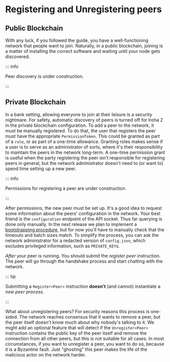 # Registering and Unregistering peers


## Public Blockchain

With any luck, if you followed the guide, you have a well-functioning network that people want to join. Naturally, in a public blockchain, joining is a matter of installing the correct software and waiting until your node gets discovered.

::: info

Peer discovery is under construction.

:::

## Private Blockchain

In a bank setting, allowing everyone to join at their leisure is a security nightmare. For safety, automatic discovery of peers is turned off for Iroha 2 in the private blockchain configuration. To add a peer to the network, it must be manually registered. To do that, the user that registers the peer must have the appropriate `PermissionToken`. This could be granted as part of a `role`, or as part of a one-time allowance. Granting roles makes sense if a user is to serve as an administrator of sorts, where it's their responsibility to maintain the peers in the network long-term. A one-time permission grant is useful when the party registering the peer isn't responsible for registering peers in general, but the network administrator doesn't need to (or want to) spend time setting up a new peer.

::: info

Permissions for registering a peer are under construction.

:::

After permissions, the new peer must be set up. It's a good idea to request some information about the peers' configuration in the network. Your best friend is the `configuration` endpoint of the API socket. Thus far querying is done only manually. In the next release we plan to implement a [bootstrapping procedure](https://github.com/hyperledger/iroha/issues/1184 "#1184"), but for now you'll have to manually check that the timeouts and batch sizes match. To simplify the process, you can ask the network administrator for a redacted version of `config.json`, which excludes privileged information, such as `PRIVATE_KEY`s.


_After_ your peer is running. You should submit the _register peer_ instruction. The peer will go through the handshake process and start chatting with the network.

::: tip

Submitting a `Register<Peer>` instruction **doesn't** (and cannot) instantiate a _new peer process_. 

:::


What about unregistering peers? For security reasons this process is one-sided. The network reaches consensus that it wants to remove a peer, but the peer itself doesn't know much about why nobody's talking to it. We might add an optional feature that will detect if the `Unregister<Peer>` instruction contains the public key of the peer itself and remove the connection from all other peers, but this is not suitable for all cases. In most circumstances, if you want to unregister a peer, you want to do so, because it is a Byzantine fault. Just "ghosting" this peer makes the life of the malicious actor on the network harder. 
